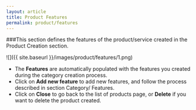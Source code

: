 ```yaml
---
layout: article
title: Product Features
permalink: product/features
---
```

###This section defines the features of the product/service created in the Product Creation section.

![]({{ site.baseurl }}/images/product/features/1.png)

* The **Features** are automatically populated with the features you created during the category creation process.
* Click on **Add new feature** to add new features, and follow the process described in section Category/ Features.
* Click on **Close** to go back to the list of products page, or **Delete** if you want to delete the product created.
